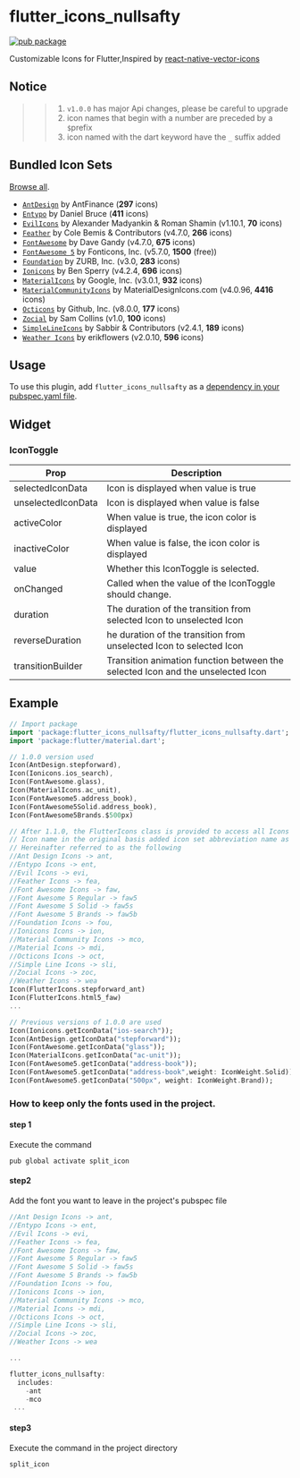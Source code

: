 # flutter_icons_nullsafty

[![pub package](https://img.shields.io/pub/v/flutter_icons_nullsafty.svg)](https://pub.dartlang.org/packages/flutter_icons_nullsafty)

Customizable Icons for Flutter,Inspired by [react-native-vector-icons](https://github.com/oblador/react-native-vector-icons)

## Notice
>> 1. `v1.0.0` has major Api changes, please be careful to upgrade
>> 2. icon names that begin with a number are preceded by a `$`prefix
>> 3. icon named with the dart keyword have the `_` suffix added

## Bundled Icon Sets

[Browse all](https://oblador.github.io/react-native-vector-icons/).

* [`AntDesign`](https://ant.design/) by AntFinance (**297** icons)
* [`Entypo`](http://entypo.com) by Daniel Bruce (**411** icons)
* [`EvilIcons`](http://evil-icons.io) by Alexander Madyankin & Roman Shamin (v1.10.1, **70** icons)
* [`Feather`](http://feathericons.com) by Cole Bemis & Contributors (v4.7.0, **266** icons)
* [`FontAwesome`](http://fortawesome.github.io/Font-Awesome/icons/) by Dave Gandy (v4.7.0, **675** icons)
* [`FontAwesome 5`](https://fontawesome.com) by Fonticons, Inc. (v5.7.0, **1500** (free))
* [`Foundation`](http://zurb.com/playground/foundation-icon-fonts-3) by ZURB, Inc. (v3.0, **283** icons)
* [`Ionicons`](https://ionicons.com/) by Ben Sperry (v4.2.4, **696** icons)
* [`MaterialIcons`](https://www.google.com/design/icons/) by Google, Inc. (v3.0.1, **932** icons)
* [`MaterialCommunityIcons`](https://materialdesignicons.com/) by MaterialDesignIcons.com  (v4.0.96, **4416** icons)
* [`Octicons`](http://octicons.github.com) by Github, Inc. (v8.0.0, **177** icons)
* [`Zocial`](http://zocial.smcllns.com/) by Sam Collins (v1.0, **100** icons)
* [`SimpleLineIcons`](https://simplelineicons.github.io/) by Sabbir & Contributors (v2.4.1, **189** icons)
* [`Weather Icons`](https://erikflowers.github.io/weather-icons/) by erikflowers (v2.0.10, **596** icons)

## Usage
To use this plugin, add `flutter_icons_nullsafty` as a [dependency in your pubspec.yaml file](https://flutter.io/platform-plugins/).

## Widget

### IconToggle

| Prop                 | Description                                                                                                                                                                               |
| -------------------- | ----------------------------------------------------------------------------------------------------------------------------------------------------------------------------------------- |
| selectedIconData  | Icon is displayed when value is true |
| unselectedIconData | Icon is displayed when value is false |
| activeColor | When value is true, the icon color is displayed |
| inactiveColor | When value is false, the icon color is displayed |
| value| Whether this IconToggle is selected. |
| onChanged | Called when the value of the IconToggle should change. |
| duration| The duration of the transition from selected Icon to unselected Icon |
| reverseDuration | he duration of the transition from unselected Icon to selected Icon |
| transitionBuilder | Transition animation function between the selected Icon and the unselected Icon |


## Example

``` dart
// Import package
import 'package:flutter_icons_nullsafty/flutter_icons_nullsafty.dart';
import 'package:flutter/material.dart';

// 1.0.0 version used
Icon(AntDesign.stepforward),
Icon(Ionicons.ios_search),
Icon(FontAwesome.glass),
Icon(MaterialIcons.ac_unit),
Icon(FontAwesome5.address_book),
Icon(FontAwesome5Solid.address_book),
Icon(FontAwesome5Brands.$500px)

// After 1.1.0, the FlutterIcons class is provided to access all Icons
// Icon name in the original basis added icon set abbreviation name as suffix
// Hereinafter referred to as the following
//Ant Design Icons -> ant,
//Entypo Icons -> ent,
//Evil Icons -> evi,
//Feather Icons -> fea,
//Font Awesome Icons -> faw,
//Font Awesome 5 Regular -> faw5
//Font Awesome 5 Solid -> faw5s
//Font Awesome 5 Brands -> faw5b
//Foundation Icons -> fou,
//Ionicons Icons -> ion,
//Material Community Icons -> mco,
//Material Icons -> mdi,
//Octicons Icons -> oct,
//Simple Line Icons -> sli,
//Zocial Icons -> zoc,
//Weather Icons -> wea
Icon(FlutterIcons.stepforward_ant)
Icon(FlutterIcons.html5_faw)
...

// Previous versions of 1.0.0 are used
Icon(Ionicons.getIconData("ios-search"));
Icon(AntDesign.getIconData("stepforward"));
Icon(FontAwesome.getIconData("glass"));
Icon(MaterialIcons.getIconData("ac-unit"));
Icon(FontAwesome5.getIconData("address-book"));
Icon(FontAwesome5.getIconData("address-book",weight: IconWeight.Solid));
Icon(FontAwesome5.getIconData("500px", weight: IconWeight.Brand));
```

### How to keep only the fonts used in the project.

#### step 1
Execute the command
```
pub global activate split_icon
```
#### step2
Add the font you want to leave in the project's pubspec file
```dart
//Ant Design Icons -> ant,
//Entypo Icons -> ent,
//Evil Icons -> evi,
//Feather Icons -> fea,
//Font Awesome Icons -> faw,
//Font Awesome 5 Regular -> faw5
//Font Awesome 5 Solid -> faw5s
//Font Awesome 5 Brands -> faw5b
//Foundation Icons -> fou,
//Ionicons Icons -> ion,
//Material Community Icons -> mco,
//Material Icons -> mdi,
//Octicons Icons -> oct,
//Simple Line Icons -> sli,
//Zocial Icons -> zoc,
//Weather Icons -> wea

...

flutter_icons_nullsafty:
  includes:
    -ant 
    -mco
 ...
 ```

#### step3
Execute the command in the project directory
``` 
split_icon
```

